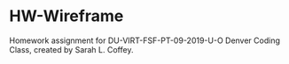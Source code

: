 # HW-Wireframe
Homework assignment for  DU-VIRT-FSF-PT-09-2019-U-O Denver Coding Class, created by Sarah L. Coffey. 
